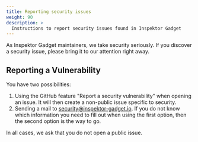 ```yaml
---
title: Reporting security issues
weight: 90
description: >
  Instructions to report security issues found in Inspektor Gadget
---
```


As Inspektor Gadget maintainers, we take security seriously.
If you discover a security issue, please bring it to our attention right away.

## Reporting a Vulnerability

You have two possibilities:
1. Using the GitHub feature "Report a security vulnerability" when opening an issue.
It will then create a non-public issue specific to security.
2. Sending a mail to security@inspektor-gadget.io.
If you do not know which information you need to fill out when using the first option, then the second option is the way to go.

In all cases, we ask that you do not open a public issue.
